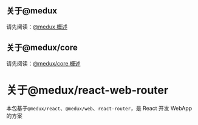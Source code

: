 ## 关于@medux

请先阅读：[@medux 概述](https://github.com/wooline/medux)

## 关于@medux/core

请先阅读：[@medux/core 概述](https://github.com/wooline/medux/tree/master/packages/core)

# 关于@medux/react-web-router

本包基于`@medux/react`、`@medux/web`、`react-router`，是 React 开发 WebApp 的方案
